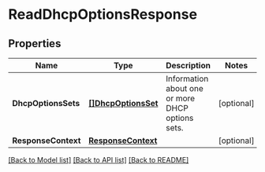 # ReadDhcpOptionsResponse

## Properties

Name | Type | Description | Notes
------------ | ------------- | ------------- | -------------
**DhcpOptionsSets** | [**[]DhcpOptionsSet**](DhcpOptionsSet.md) | Information about one or more DHCP options sets. | [optional] 
**ResponseContext** | [**ResponseContext**](ResponseContext.md) |  | [optional] 

[[Back to Model list]](../README.md#documentation-for-models) [[Back to API list]](../README.md#documentation-for-api-endpoints) [[Back to README]](../README.md)


